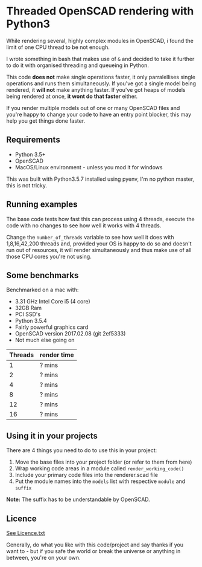 # Threaded OpenSCAD rendering with Python3

While rendering several, highly complex modules in OpenSCAD, i found the limit of one CPU thread to be not enough.

I wrote something in bash that makes use of ```&``` and decided to take it further to do it with organised threading and queueing in Python.

This code __does not__ make single operations faster, it only parralellises single operations and runs them simultaneously. If you've got a single model being rendered, it __will not__ make anything faster. If you've got heaps of models being rendered at once, __it wont do that faster__ either.

If you render multiple models out of one or many OpenSCAD files and you're happy to change your code to have an entry point blocker, this may help you get things done faster.

## Requirements

* Python 3.5+
* OpenSCAD
* MacOS/Linux environment - unless you mod it for windows

This was built with Python3.5.7 installed using pyenv, I'm no python master, this is not tricky.

## Running examples

The base code tests how fast this can process using 4 threads, execute the code with no changes to see how well it works with 4 threads.

Change the ```number_of_threads``` variable to see how well it does with 1,8,16,42,200 threads and, provided your OS is happy to do so and doesn't run out of resources, it will render simultaneously and thus make use of all those CPU cores you're not using.

## Some benchmarks

Benchmarked on a mac with:
* 3.31 GHz Intel Core i5 (4 core)
* 32GB Ram
* PCI SSD's
* Python 3.5.4
* Fairly powerful graphics card
* OpenSCAD version 2017.02.08 (git 2ef5333)
* Not much else going on

| Threads | render time |
| ------- | ----------- |
| 1 | ? mins |
| 2 | ? mins |
| 4 | ? mins |
| 8 | ? mins |
| 12 | ? mins |
| 16 | ? mins |

## Using it in your projects

There are 4 things you need to do to use this in your project:

1. Move the base files into your project folder (or refer to them from here)
1. Wrap working code areas in a module called ```render_working_code()```
1. Include your primary code files into the renderer.scad file
1. Put the module names into the ```models``` list with respective ```module``` and ```suffix```

__Note:__ The suffix has to be understandable by OpenSCAD.

## Licence

[See Licence.txt](Licence.txt)

Generally, do what you like with this code/project and say thanks if you want to - but if you safe the world or break the universe or anything in between, you're on your own.